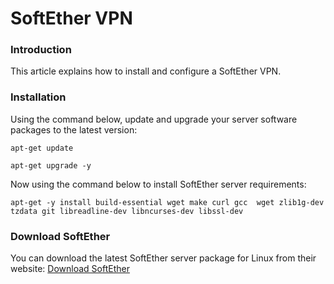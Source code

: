 # SoftEther VPN

### Introduction
This article explains how to install and configure a SoftEther VPN.

### Installation


Using the command below, update and upgrade your server software packages to the latest version:
```
apt-get update
```

```
apt-get upgrade -y
```
Now using the command below to install SoftEther server requirements:
```
apt-get -y install build-essential wget make curl gcc  wget zlib1g-dev tzdata git libreadline-dev libncurses-dev libssl-dev
```

### Download SoftEther

You can download the latest SoftEther server package for Linux from their website:
[Download SoftEther](https://www.softether-download.com/en.aspx?product=softether)
